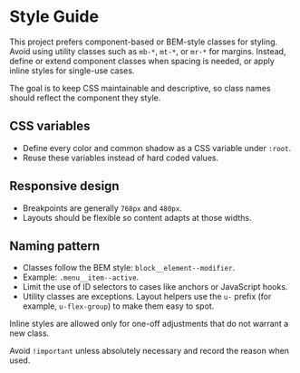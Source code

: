 # Style Guide

This project prefers component-based or BEM-style classes for styling. Avoid using utility classes such as `mb-*`, `mt-*`, or `mr-*` for margins. Instead, define or extend component classes when spacing is needed, or apply inline styles for single-use cases.

The goal is to keep CSS maintainable and descriptive, so class names should reflect the component they style.

## CSS variables

- Define every color and common shadow as a CSS variable under `:root`.
- Reuse these variables instead of hard coded values.

## Responsive design

- Breakpoints are generally `768px` and `480px`.
- Layouts should be flexible so content adapts at those widths.

## Naming pattern

- Classes follow the BEM style: `block__element--modifier`.
- Example: `.menu__item--active`.
- Limit the use of ID selectors to cases like anchors or JavaScript hooks.
- Utility classes are exceptions. Layout helpers use the `u-` prefix (for example,
`u-flex-group`) to make them easy to spot.

Inline styles are allowed only for one-off adjustments that do not warrant a new class.

Avoid `!important` unless absolutely necessary and record the reason when used.
